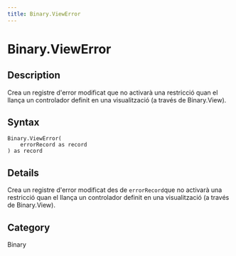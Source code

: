 ```yaml
---
title: Binary.ViewError
---
```


# Binary.ViewError


## Description

Crea un registre d&#39;error modificat que no activarà una restricció quan el llança un controlador definit en una visualització (a través de Binary.View).


## Syntax

```powerquery
Binary.ViewError(
    errorRecord as record
) as record
```


## Details

Crea un registre d'error modificat des de <code>errorRecord</code>que no activarà una restricció quan el llança un controlador definit en una visualització (a través de Binary.View).



## Category
Binary
